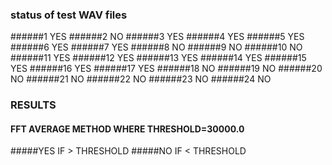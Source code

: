 ### status of test WAV files

######1 YES
######2 NO
######3 YES
######4 YES
######5 YES
######6 YES
######7 YES
######8 NO
######9 NO
######10 NO
######11 YES
######12 YES
######13 YES
######14 YES
######15 YES
######16 YES
######17 YES
######18 NO
######19 NO
######20 NO
######21 NO
######22 NO
######23 NO
######24 NO


### RESULTS

#### FFT AVERAGE METHOD WHERE THRESHOLD=30000.0
#####YES IF > THRESHOLD
#####NO IF < THRESHOLD




